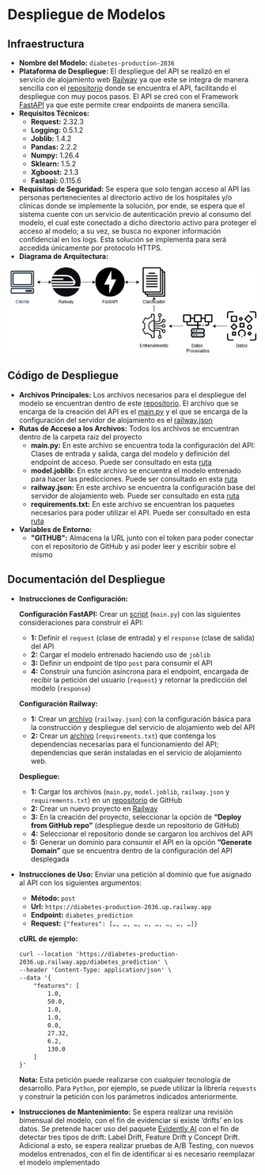 # Despliegue de Modelos

## Infraestructura

- **Nombre del Modelo:** `diabetes-production-2036`
- **Plataforma de Despliegue:** El despliegue del API se realizó en el servicio de alojamiento web [Railway](https://railway.app/) ya que este se integra de manera sencilla con el [repositorio]( https://github.com/jroncanciot/diabetes) donde se encuentra el API, facilitando el despliegue con muy pocos pasos. El API se creó con el Framework [FastAPI]( https://fastapi.tiangolo.com/) ya que este permite crear endpoints de manera sencilla. 
- **Requisitos Técnicos:** 
  - **Request:** $2.32.3$
  - **Logging:** $0.5.1.2$
  - **Joblib:** $1.4.2$
  - **Pandas:** $2.2.2$
  - **Numpy:** $1.26.4$
  - **Sklearn:** $1.5.2$
  - **Xgboost:** $2.1.3$
  - **Fastapi:** $0.115.6$
- **Requisitos de Seguridad:** Se espera que solo tengan acceso al API las personas pertenecientes al directorio activo de los hospitales y/o clínicas donde se implemente la solución, por ende, se espera que el sistema cuente con un servicio de autenticación previo al consumo del modelo, el cual este conectado a dicho directorio activo para proteger el acceso al modelo; a su vez, se busca no exponer información confidencial en los logs. Esta solución se implementa para será accedida únicamente por protocolo HTTPS. 
- **Diagrama de Arquitectura:** 

![Api_Architecture](/scripts/evaluation/graphics/api_architecture.png)

## Código de Despliegue

- **Archivos Principales:** Los archivos necesarios para el despliegue del modelo se encuentran dentro de este [repositorio](https://github.com/jroncanciot/diabetes). El archivo que se encarga de la creación del API es el [main.py]( https://github.com/jroncanciot/diabetes/blob/master/main.py) y el que se encarga de la configuración del servidor de alojamiento es el [railway.json]( https://github.com/jroncanciot/diabetes/blob/master/railway.json)
- **Rutas de Acceso a los Archivos:** Todos los archivos se encuentran dentro de la carpeta raiz del proyecto
  - **main.py:** En este archivo se encuentra toda la configuración del API: Clases de entrada y salida, carga del modelo y definición del endpoint de acceso. Puede ser consultado en esta [ruta](https://github.com/jroncanciot/diabetes/blob/master/main.py)
  - **model.joblib:** En este archivo se encuentra el modelo entrenado para hacer las predicciones. Puede ser consultado en esta [ruta](https://github.com/jroncanciot/diabetes/blob/master/model.joblib)
  - **railway.json:** En este archivo se encuentra la configuración base del servidor de alojamiento web. Puede ser consultado en esta [ruta](https://github.com/jroncanciot/diabetes/blob/master/railway.json)
  - **requirements.txt:** En este archivo se encuentran los paquetes necesarios para poder utilizar el API. Puede ser consultado en esta [ruta](https://github.com/jroncanciot/diabetes/blob/master/requirements.txt)
- **Variables de Entorno:**
  - **"GITHUB":** Almacena la URL junto con el token para poder conectar con el repositorio de GitHub y asi poder leer y escribir sobre el mismo

## Documentación del Despliegue

- **Instrucciones de Configuración:** 

  **Configuración FastAPI:** Crear un [script](https://github.com/jroncanciot/diabetes/blob/master/main.py) (`main.py`) con las siguientes consideraciones para construir el API:
    - **1:** Definir el `request` (clase de entrada) y el `response` (clase de salida) del API
    - **2:** Cargar el modelo entrenado haciendo uso de `joblib`
    - **3:** Definir un endpoint de tipo `post` para consumir el API
    - **4:** Construir una función asíncrona para el endpoint, encargada de recibir la petición del usuario (`request`) y retornar la predicción del modelo (`response`)

  **Configuración Railway:**

    - **1:** Crear un [archivo](https://github.com/jroncanciot/diabetes/blob/master/railway.json) (`railway.json`) con la configuración básica para la construcción y despliegue del servicio de alojamiento web del API
    - **2:** Crear un [archivo](https://github.com/jroncanciot/diabetes/blob/master/requirements.txt) (`requirements.txt`) que contenga los dependencias necesarias para el funcionamiento del API; dependencias que serán instaladas en el servicio de alojamiento web.

  **Despliegue:**

    - **1:** Cargar los archivos (`main.py`, `model.joblib`, `railway.json` y `requirements.txt`) en un [repositorio](https://github.com/jroncanciot/diabetes) de GitHub
    - **2:** Crear un nuevo proyecto en [Railway](https://railway.app/)
    - **3:** En la creación del proyecto, seleccionar la opción de **“Deploy from GitHub repo”** (despliegue desde un repositorio de GitHub)
    - **4:** Seleccionar el repositorio donde se cargaron los archivos del API
    - **5:** Generar un dominio para consumir el API en la opción **”Generate Domain”** que se encuentra dentro de la configuración del API desplegada
- **Instrucciones de Uso:**
  Enviar una petición al dominio que fue asignado al API con los siguientes argumentos:
    - **Método:** `post`
    - **Url:** `https://diabetes-production-2036.up.railway.app`
    - **Endpoint:** `diabetes_prediction`
    - **Request:** `{"features": […, …, …, …, …, …, …, …]}`

  **cURL de ejemplo:**

  ```
  curl --location 'https://diabetes-production-2036.up.railway.app/diabetes_prediction' \
  --header 'Content-Type: application/json' \
  --data '{
      "features": [
          1.0,
          50.0,
          1.0,
          1.0,
          0.0,
          27.32,
          6.2,
          130.0
      ]
  }'
  ```

  **Nota:** Esta petición puede realizarse con cualquier tecnología de desarrollo. Para `Python`, por ejemplo, se puede utilizar la librería `requests` y construir la petición con los parámetros indicados anteriormente.
- **Instrucciones de Mantenimiento:** Se espera realizar una revisión bimensual del modelo, con el fin de evidenciar si existe ‘drifts’ en los datos. Se pretende hacer uso del paquete [Evidently AI](https://www.evidentlyai.com/) con el fin de detectar tres tipos de drift: Label Drift, Feature Drift y Concept Drift. Adicional a esto, se espera realizar pruebas de A/B Testing, con nuevos modelos entrenados, con el fin de identificar si es necesario reemplazar el modelo implementado 

